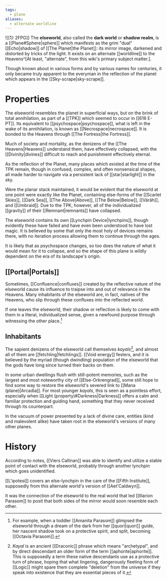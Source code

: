 ```yaml
---
tags:
  - plane
aliases:
  - alternate worldline
---
```

![[⎋ 2FPG]]
The **elseworld**, also called the **dark world** or **shadow realm**, is a [[Plane#Sphere|sphere]] which manifests as the grim "dual" [[Echo|shadow]] of [[The Planet|the Planet]]: its mirror image, darkened and distorted by tricks of the light. It exists on an alternate [[worldline]] to the Heavens^[At least, "alternate", from this wiki's primary subject matter.]. 

Though known about in various forms and by various names for centuries, it only became truly apparent to the everyman in the reflection of the planet which appears in the [[Sky-scrape|sky-scrape]].


# Properties
The elseworld resembles the planet in superficial ways, but on the brink of total annihilation, as part of a [[TPK]] which seemed to occur in [[616 E-PT]]. Its equivalent to [[psychospace|psychospace]], what is left in the wake of its annihilation, is known as [[Necrospace|necrospace]]. It is bonded to the Heavens through [[The Fortress|the Fortress]].

Much of society and mortality, as the denizens of the [[The Heavens|Heavens]] understand them, have effectively collapsed, with the [[Divinity|divines]] difficult to reach and punishment effectively eternal.


As the reflection of the Planet, many places which existed at the time of the TPK remain, though in confused, complex, and often nonsensical shapes, all made harder to navigate via a persistent lack of [[star|starlight]] in the sky.  

Were the planar stack maintained, it would be evident that the elseworld at one point were exactly like the Planet, containing else-forms of the [[Scarlet Skies]], [[Dark Sea]], [[The Above|Above]], [[The Below|Below]], [[Väräh]], and [[Umbraid]]. Due to the TPK, however, all of the individualized [[gravity]] of their [[Remnant|remnants]] have collapsed.

The elseworld contains its own [[Lynchpin Device|lynchpins]], though evidently these have failed and have even been understood to have lost magic. It is believed by some that only the most holy of devices remains there, with no iteration process allowing them to continue through the ages.

It is likely that as psychospace changes, so too does the nature of what it would mean for it to collapse, and so the shape of this plane is wildly dependent on the era of its landscape's origin.

## [[Portal|Portals]]
Sometimes, [[Confluence|confluxes]] created by the reflective nature of the elseworld cause its influence to traipse into and out of relevance in the Heavens. Many inhabitants of the elseworld are, in fact, natives of the Heavens, who slip through these confluxes into the reflected world. 

If one leaves the elseworld, their shadow or reflection is likely to come with them in a literal, individualized sense, given a newfound purpose through witnessing the other place.[^2]

## Inhabitants

The sapient denizens of the elseworld call themselves *kayals*[^1], and almost all of them are [[fetchling|fetchlings]]. [[Void energy]] festers, and it is believed by the myriad (though dwindling) population of the elseworld that the gods have long since turned their backs on them. 


In some urban dwellings flush with still-potent memories, such as the largest and most noteworthy city of [[Else-Orkrengrad]], some still hope to find some way to restore the elseworld's severed link to [[Mana (plane)|Arcadia]]. For most younger *kayals*, this is seen as a pointless effort, especially when [[Light (property)#Darkness|Darkness]] offers a calm and familiar protection and guiding hand, something that they never received through its counterpart.

In the vacuum of power presented by a lack of divine care, entities (kind and malevolent alike) have taken root in the elseworld's versions of many other planes.
# History
According to notes, [[Viers Callinan]] was able to identify and utilize a stable point of contact with the elseworld, probably through another lynchpin which goes unidentified.

[[L'ipotesi]] covers an else-lynchpin in the care of the [[Fifth Institute]], supposedly from this alternate world's version of [[Aet'Caldwyn]].

It was the connection of the elseworld to the real world that led [[Illarion Parasom]] to posit that both sides of the mirror would soon resemble each other.

[^1]:  *Kayal* is an ancient [[Draconic]] phrase which means "archetypal", and by direct descendant an older form of the term [[aphorite|aphorite]]. This is supposedly a term these native descendants use as a protective turn of phrase, hoping that what lingering, dangerously fleeting form of [[Logic]] might spare them complete "deletion" from the universe if they speak into existence that they are essential pieces of it.
[^2]: For example, when a toddler [[Amanita Parasom]] glimpsed the elseworld through a dream of the dark from her [[quori|quori]] guide, her nascent shadow took on a protective spirit, and split, becoming [[Octavia Parasom]].